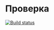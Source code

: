 # Проверка
[![Build status](https://ci.appveyor.com/api/projects/status/ta8pbsyl8b7ocl8e?svg=true)](https://ci.appveyor.com/project/RushanMukaev/ajs-jest1)